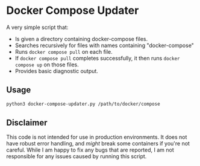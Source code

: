 # Docker Compose Updater
A very simple script that:

- Is given a directory containing docker-compose files.
- Searches recursively for files with names containing "docker-compose"
- Runs `docker compose pull` on each file.
- If `docker compose pull` completes successfully, it then runs `docker compose up` on those files.
- Provides basic diagnostic output. 

## Usage
```bash
python3 docker-compose-updater.py /path/to/docker/compose
``` 

## Disclaimer
This code is not intended for use in production environments. It does not have robust error handling, and *might* break some containers if you're not careful. While I am happy to fix any bugs that are reported, I am not responsible for any issues caused by running this script.

